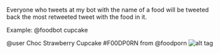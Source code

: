 Everyone who tweets at my bot with the name of a food will be tweeted back the most retweeted tweet with the food in it.

Example:
 @foodbot cupcake

@user Choc Strawberry Cupcake #F00DP0RN from @foodporn
![alt tag](http://i.imgur.com/2gPu6g6.png)
